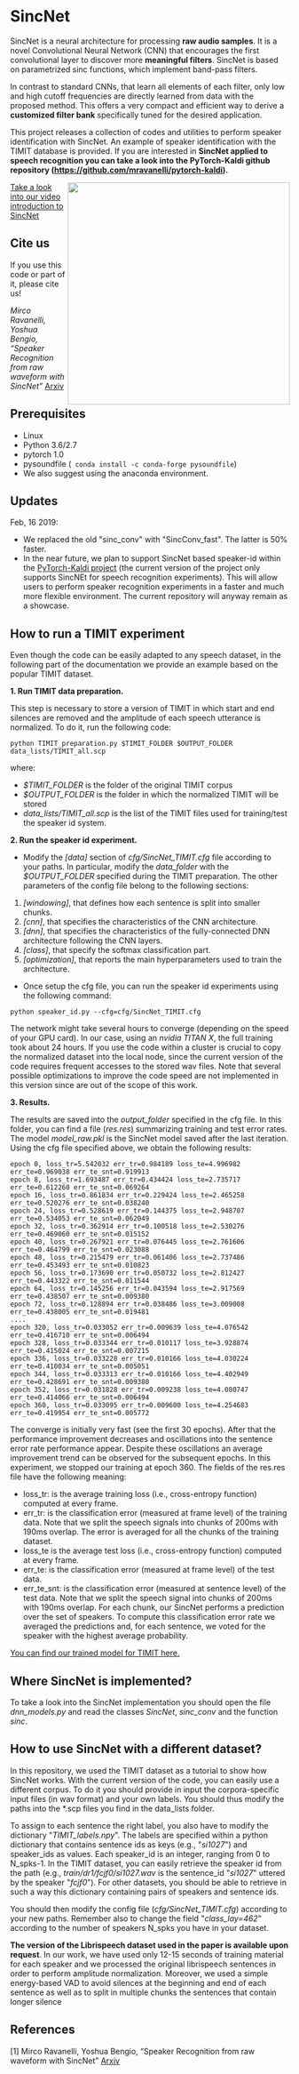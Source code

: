 
# SincNet
SincNet is a neural architecture for processing **raw audio samples**. It is a novel Convolutional Neural Network (CNN) that encourages the first convolutional layer to discover more **meaningful filters**. SincNet is based on parametrized sinc functions, which implement band-pass filters.

In contrast to standard CNNs, that learn all elements of each filter, only low and high cutoff frequencies are directly learned from data with the proposed method. This offers a very compact and efficient way to derive a **customized filter bank** specifically tuned for the desired application. 

This project releases a collection of codes and utilities to perform speaker identification with SincNet.
An example of speaker identification with the TIMIT database is provided. If you are interested in **SincNet applied to speech recognition you can take a look into the PyTorch-Kaldi github repository (https://github.com/mravanelli/pytorch-kaldi).** 

<img src="https://github.com/mravanelli/SincNet/blob/master/SincNet.png" width="400" img align="right">

[Take a look into our video introduction to SincNet](https://www.youtube.com/watch?v=mXQBObRGUgk&feature=youtu.be)

## Cite us
If you use this code or part of it, please cite us!

*Mirco Ravanelli, Yoshua Bengio, “Speaker Recognition from raw waveform with SincNet”* [Arxiv](http://arxiv.org/abs/1808.00158)


## Prerequisites
- Linux
- Python 3.6/2.7
- pytorch 1.0
- pysoundfile (``` conda install -c conda-forge pysoundfile```)
- We also suggest using the anaconda environment.

## Updates
Feb, 16 2019:
- We replaced the old "sinc_conv"  with "SincConv_fast". The latter is 50% faster.
- In the near future, we plan to support SincNet based speaker-id within the [PyTorch-Kaldi project](https://github.com/mravanelli/pytorch-kaldi) (the current version of the project only supports SincNEt for speech recognition experiments). This will allow users to perform speaker recognition experiments in a faster and much more flexible environment. The current repository will anyway remain as a showcase. 

## How to run a TIMIT experiment
Even though the code can be easily adapted to any speech dataset, in the following part of the documentation we provide an example based on the popular TIMIT dataset.

**1. Run TIMIT data preparation.**

This step is necessary to store a version of TIMIT in which start and end silences are removed and the amplitude of each speech utterance is normalized. To do it, run the following code:

``
python TIMIT_preparation.py $TIMIT_FOLDER $OUTPUT_FOLDER data_lists/TIMIT_all.scp
``

where:
- *$TIMIT_FOLDER* is the folder of the original TIMIT corpus
- *$OUTPUT_FOLDER* is the folder in which the normalized TIMIT will be stored
- *data_lists/TIMIT_all.scp* is the list of the TIMIT files used for training/test the speaker id system.

**2. Run the speaker id experiment.**

- Modify the *[data]* section of *cfg/SincNet_TIMIT.cfg* file according to your paths. In particular, modify the *data_folder* with the *$OUTPUT_FOLDER* specified during the TIMIT preparation. The other parameters of the config file belong to the following sections:
 1. *[windowing]*, that defines how each sentence is split into smaller chunks.
 2. *[cnn]*,  that specifies the characteristics of the CNN architecture.
 3. *[dnn]*,  that specifies the characteristics of the fully-connected DNN architecture following the CNN layers.
 4. *[class]*, that specify the softmax classification part.
 5. *[optimization]*, that reports the main hyperparameters used to train the architecture.

- Once setup the cfg file, you can run the speaker id experiments using the following command:

``
python speaker_id.py --cfg=cfg/SincNet_TIMIT.cfg
``

The network might take several hours to converge (depending on the speed of your GPU card). In our case, using an *nvidia TITAN X*, the full training took about 24 hours. If you use the code within a cluster is crucial to copy the normalized dataset into the local node, since the current version of the code requires frequent accesses to the stored wav files. Note that several possible optimizations to improve the code speed are not implemented in this version since are out of the scope of this work.


**3. Results.**

The results are saved into the *output_folder* specified in the cfg file. In this folder, you can find a file (*res.res*) summarizing training and test error rates. The model *model_raw.pkl* is the SincNet model saved after the last iteration. 
Using the cfg file specified above, we obtain the following results:
```
epoch 0, loss_tr=5.542032 err_tr=0.984189 loss_te=4.996982 err_te=0.969038 err_te_snt=0.919913
epoch 8, loss_tr=1.693487 err_tr=0.434424 loss_te=2.735717 err_te=0.612260 err_te_snt=0.069264
epoch 16, loss_tr=0.861834 err_tr=0.229424 loss_te=2.465258 err_te=0.520276 err_te_snt=0.038240
epoch 24, loss_tr=0.528619 err_tr=0.144375 loss_te=2.948707 err_te=0.534053 err_te_snt=0.062049
epoch 32, loss_tr=0.362914 err_tr=0.100518 loss_te=2.530276 err_te=0.469060 err_te_snt=0.015152
epoch 40, loss_tr=0.267921 err_tr=0.076445 loss_te=2.761606 err_te=0.464799 err_te_snt=0.023088
epoch 48, loss_tr=0.215479 err_tr=0.061406 loss_te=2.737486 err_te=0.453493 err_te_snt=0.010823
epoch 56, loss_tr=0.173690 err_tr=0.050732 loss_te=2.812427 err_te=0.443322 err_te_snt=0.011544
epoch 64, loss_tr=0.145256 err_tr=0.043594 loss_te=2.917569 err_te=0.438507 err_te_snt=0.009380
epoch 72, loss_tr=0.128894 err_tr=0.038486 loss_te=3.009008 err_te=0.438005 err_te_snt=0.019481
....
epoch 320, loss_tr=0.033052 err_tr=0.009639 loss_te=4.076542 err_te=0.416710 err_te_snt=0.006494
epoch 328, loss_tr=0.033344 err_tr=0.010117 loss_te=3.928874 err_te=0.415024 err_te_snt=0.007215
epoch 336, loss_tr=0.033228 err_tr=0.010166 loss_te=4.030224 err_te=0.410034 err_te_snt=0.005051
epoch 344, loss_tr=0.033313 err_tr=0.010166 loss_te=4.402949 err_te=0.428691 err_te_snt=0.009380
epoch 352, loss_tr=0.031828 err_tr=0.009238 loss_te=4.080747 err_te=0.414066 err_te_snt=0.006494
epoch 360, loss_tr=0.033095 err_tr=0.009600 loss_te=4.254683 err_te=0.419954 err_te_snt=0.005772
``` 
The converge is initially very fast (see the first 30 epochs). After that the performance improvement decreases and oscillations into the sentence error rate performance appear. Despite these oscillations an average improvement trend can be observed for the subsequent epochs. In this experiment, we stopped our training  at epoch 360.
The fields of the res.res file have the following meaning:
- loss_tr: is the average training loss (i.e., cross-entropy function) computed at every frame.
- err_tr: is the classification error (measured at frame level) of the training data. Note that we split the speech signals into chunks of 200ms with 190ms overlap. The error is averaged for all the chunks of the training dataset.
- loss_te is the average test loss (i.e., cross-entropy function) computed at every frame.
- err_te: is the classification error (measured at frame level) of the test data.
- err_te_snt: is the classification error (measured at sentence level) of the test data. Note that we split the speech signal into chunks of 200ms with 190ms overlap. For each chunk, our SincNet performs a prediction over the set of speakers. To compute this classification error rate we averaged the predictions and, for each sentence, we voted for the speaker with the highest average probability.

[You can find our trained model for TIMIT here.](https://bitbucket.org/mravanelli/sincnet_models/)

## Where SincNet is implemented?
To take a look into the SincNet implementation you should open the file *dnn_models.py* and read the classes *SincNet*, *sinc_conv* and the function *sinc*.

## How to use SincNet with a different dataset?
In this repository, we used the TIMIT dataset as a tutorial to show how SincNet works. 
With the current version of the code, you can easily use a different corpus. To do it you should provide in input the corpora-specific input files (in wav format) and your own labels. You should thus modify the paths into the *.scp files you find in the data_lists folder. 

To assign to each sentence the right label, you also have to modify the dictionary "*TIMIT_labels.npy*". 
The labels are specified within a python dictionary that contains sentence ids as keys (e.g., "*si1027*") and speaker_ids as values. Each speaker_id is an integer, ranging from 0 to N_spks-1. In the TIMIT dataset, you can easily retrieve the speaker id from the path (e.g., *train/dr1/fcjf0/si1027.wav* is the sentence_id "*si1027*" uttered by the speaker "*fcjf0*"). For other datasets, you should be able to retrieve in such a way this dictionary containing pairs of speakers and sentence ids.

You should then modify the config file (*cfg/SincNet_TIMIT.cfg*) according to your new paths. Remember also to change the field "*class_lay=462*" according to the number of speakers N_spks you have in your dataset.

**The version of the Librispeech dataset used in the paper is available upon request**. In our work, we have used only 12-15 seconds of training material for each speaker and we processed the original librispeech sentences in order to perform amplitude normalization. Moreover, we used a simple energy-based VAD to avoid silences at the beginning and end of each sentence as well as to split in multiple chunks the sentences that contain longer silence



## References

[1] Mirco Ravanelli, Yoshua Bengio, “Speaker Recognition from raw waveform with SincNet” [Arxiv](http://arxiv.org/abs/1808.00158)
